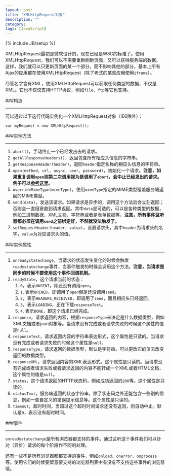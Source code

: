```yaml
---
layout: post
title: "XMLHttpRequest对象"
description: ""
category: 
tags: [JavaScript]
---
```

{% include JB/setup %}

XMLHttpRequest最初是微软设计的，现在已经是W3C的标准了。使用XMLHttpRequest，我们可以不需要重新刷新页面，又可以获得服务端的数据。这样，我们就可以只更新页面的某一个部分，而不影响其他的部分。基本上所有Ajax的应用都在使用XMLHttpRequest（除了老式的某些应用使用`iframe`）。

尽管名字含有XML，使用XMLHttpRequest可以获取任何类型的数据，不仅是XML。它也不仅仅支持HTTP协议，例如`file`、`ftp`等它也支持。

###构造
____

可以通过以下这行代码实例化一个XMLHttpRequest对象（IE6除外）：

    var myRequest = new XMLHttpRequest();

###实例方法
____

1. `abort()`，手动终止一个已经发出去的请求。
2. `getAllResponseHeaders()`，返回包含所有相应头信息的字符串。
3. `getResponseHeader(header)`，返回`header`指定名称的相应头信息的字符串。
4. `open(method, url, async, user, password)`，初始化一个请求。**注意，如果重复调用`open`则第二次调用视为是调用了`abort`，会中止已经发出的请求。例子可以[参考这里](http://jsfiddle.net/C6RNA/)。**
5. `overrideMimeType(mimeType)`，使用`mimeType`指定的MIME类型覆盖服务端返回的MIME类型。
6. `send(data)`，发送该请求。如果请求是异步的，调用这个方法后会立刻返回；否则会一直阻塞直到请求返回。其中`data`是可选的，可以是各种类型的数据，例如二进制数据、XML文档、字符串或者是表单数据等。**注意，所有事件监听器都必须在调用`send`之前绑定好，不然就没法触发了。**
7. `setRequestHeader(header, value)`，设置请求头，其中`header`为请求头的名字，`value`为对应请求头的值。

###实例属性
____

1. `onreadystatechange`，当请求的状态发生变化的时候会触发`readystatechange`事件，当事件触发的时候会调用这个方法。**注意，当请求是同步的时候不要使用这个事件回调机制。**
2. `readyState`，这个请求当前的状态：
    1. `0`，表示`UNSENT`，即还没有调用`open`。
	2. `1`, 表示`OPENED`，即调用了`open`但是还没调用`send`。
	3. `2`，表示`HEADERS_RECEIVED`，即调用了`send`，而且相应头已经返回。
	4. `3`，表示`LOADING`，正在下载`responseText`。
	5. `4`, 表示`DONE`，即这个请求已经完成。
3. `response`，请求返回的内容，根据`responseType`来决定是什么数据类型，例如XML文档或者json对象等。当请求没有完成或者请求失败的时候这个属性的值是`null`。
4. `responseText`，请求返回内容的字符串表达形式，这个属性是只读的。当请求没有完成或者请求失败的时候这个属性是`null`。
5. `responseType`，请求返回的数据类型，默认是字符串。可以更改它的值去改变返回的数据类型。
6. `responseXML`，请求返回内容的XML表达形式。这个属性是只读的。当请求没有完成或者请求失败或者请求返回的内容不能转成一个XML或者HTML文档，这个属性的值是`null`。
7. `status`，这个请求返回的HTTP状态码，例如成功返回的`200`等。这个属性是只读的。
8. `statusText`，服务端返回的状态字符串，除了状态码之外还能包含一些别的信息，例如一些自定义的错误提示信息等。这个属性是只读的。
9. `timeout`，超时时间，当超过这个超时时间请求还没有返回，则自动中止。默认是`0`，表示没有超时时间。

###事件
____

`onreadystatechange`是所有浏览器都支持的事件。通过监听这个事件我们可以针对（异步）请求的每个阶段作不同的处理。

还有一些不是所有浏览器都都支持的事件，例如`onload`、`onerror`、`onprocess`等。使用它们的时候要留意要支持的浏览器列表中有没有不支持这些事件的浏览器哦。
